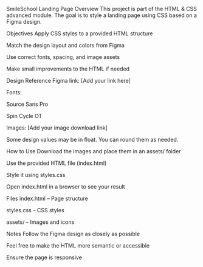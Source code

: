 SmileSchool Landing Page
Overview
This project is part of the HTML & CSS advanced module. The goal is to style a landing page using CSS based on a Figma design.

Objectives
Apply CSS styles to a provided HTML structure

Match the design layout and colors from Figma

Use correct fonts, spacing, and image assets

Make small improvements to the HTML if needed

Design Reference
Figma link: [Add your link here]

Fonts:

Source Sans Pro

Spin Cycle OT

Images: [Add your image download link]

Some design values may be in float. You can round them as needed.

How to Use
Download the images and place them in an assets/ folder

Use the provided HTML file (index.html)

Style it using styles.css

Open index.html in a browser to see your result

Files
index.html – Page structure

styles.css – CSS styles

assets/ – Images and icons

Notes
Follow the Figma design as closely as possible

Feel free to make the HTML more semantic or accessible

Ensure the page is responsive

